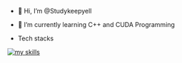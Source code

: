 - 👋 Hi, I’m @Studykeepyell
- 🌱 I’m currently learning C++ and CUDA Programming

- Tech stacks

  
[![my skills](https://skillicons.dev/icons?i=js,cpp,html,css,electron,docker,express,java,mongodb,nginx,nodejs,npm,py,react,ts,webpack,cursor)](https://skillicons.dev)
<!---
Studykeepyell/Studykeepyell is a ✨ special ✨ repository because its `README.md` (this file) appears on your GitHub profile.
You can click the Preview link to take a look at your changes.
--->
